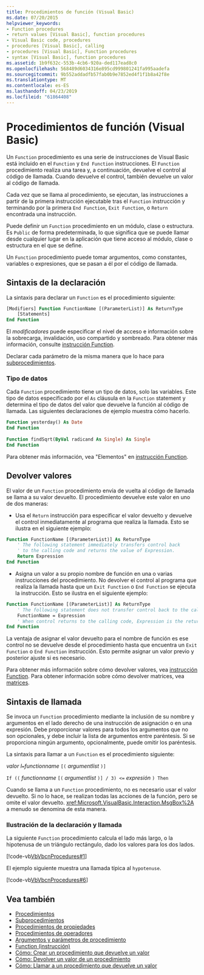 ```yaml
---
title: Procedimientos de función (Visual Basic)
ms.date: 07/20/2015
helpviewer_keywords:
- Function procedures
- return values [Visual Basic], function procedures
- Visual Basic code, procedures
- procedures [Visual Basic], calling
- procedures [Visual Basic], Function procedures
- syntax [Visual Basic], function procedures
ms.assetid: 1b9f632c-553b-4cb6-920a-ded117ead8c0
ms.openlocfilehash: 568489d6034316e895cd999801241fa995aadefa
ms.sourcegitcommit: 9b552addadfb57fab0b9e7852ed4f1f1b8a42f8e
ms.translationtype: MT
ms.contentlocale: es-ES
ms.lasthandoff: 04/23/2019
ms.locfileid: "61864408"
---
```

# <a name="function-procedures-visual-basic"></a>Procedimientos de función (Visual Basic)
Un `Function` procedimiento es una serie de instrucciones de Visual Basic está incluido en el `Function` y `End Function` instrucciones. El `Function` procedimiento realiza una tarea y, a continuación, devuelve el control al código de llamada. Cuando devuelve el control, también devuelve un valor al código de llamada.  
  
 Cada vez que se llama al procedimiento, se ejecutan, las instrucciones a partir de la primera instrucción ejecutable tras el `Function` instrucción y terminando por la primera `End Function`, `Exit Function`, o `Return` encontrada una instrucción.  
  
 Puede definir un `Function` procedimiento en un módulo, clase o estructura. Es `Public` de forma predeterminada, lo que significa que se puede llamar desde cualquier lugar en la aplicación que tiene acceso al módulo, clase o estructura en el que se define.  
  
 Un `Function` procedimiento puede tomar argumentos, como constantes, variables o expresiones, que se pasan a él por el código de llamada.  
  
## <a name="declaration-syntax"></a>Sintaxis de la declaración  
 La sintaxis para declarar un `Function` es el procedimiento siguiente:  
  
```vb  
[Modifiers] Function FunctionName [(ParameterList)] As ReturnType  
    [Statements]  
End Function  
```  
  
 El *modificadores* puede especificar el nivel de acceso e información sobre la sobrecarga, invalidación, uso compartido y sombreado. Para obtener más información, consulte [instrucción Function](../../../../visual-basic/language-reference/statements/function-statement.md).  
  
 Declarar cada parámetro de la misma manera que lo hace para [subprocedimientos](./sub-procedures.md).  
  
### <a name="data-type"></a>Tipo de datos  
 Cada `Function` procedimiento tiene un tipo de datos, solo las variables. Este tipo de datos especificado por el `As` cláusula en la `Function` statement y determina el tipo de datos del valor que devuelve la función al código de llamada. Las siguientes declaraciones de ejemplo muestra cómo hacerlo.  
  
```vb  
Function yesterday() As Date  
End Function  
  
Function findSqrt(ByVal radicand As Single) As Single  
End Function  
```  
  
 Para obtener más información, vea "Elementos" en [instrucción Function](../../../../visual-basic/language-reference/statements/function-statement.md).  
  
## <a name="returning-values"></a>Devolver valores  
 El valor de un `Function` procedimiento envía de vuelta al código de llamada se llama a su valor devuelto. El procedimiento devuelve este valor en uno de dos maneras:  
  
-   Usa el `Return` instrucción para especificar el valor devuelto y devuelve el control inmediatamente al programa que realiza la llamada. Esto se ilustra en el siguiente ejemplo:  
  
```vb  
Function FunctionName [(ParameterList)] As ReturnType  
    ' The following statement immediately transfers control back  
    ' to the calling code and returns the value of Expression.  
    Return Expression  
End Function  
```  
  
-   Asigna un valor a su propio nombre de función en una o varias instrucciones del procedimiento. No devolver el control al programa que realiza la llamada hasta que un `Exit Function` o `End Function` se ejecuta la instrucción. Esto se ilustra en el siguiente ejemplo:  
  
```vb  
Function FunctionName [(ParameterList)] As ReturnType  
    ' The following statement does not transfer control back to the calling code.  
    FunctionName = Expression  
    ' When control returns to the calling code, Expression is the return value.  
End Function  
```  
  
 La ventaja de asignar el valor devuelto para el nombre de función es ese control no se devuelve desde el procedimiento hasta que encuentra un `Exit Function` o `End Function` instrucción. Esto permite asignar un valor previo y posterior ajuste si es necesario.  
  
 Para obtener más información sobre cómo devolver valores, vea [instrucción Function](../../../../visual-basic/language-reference/statements/function-statement.md). Para obtener información sobre cómo devolver matrices, vea [matrices](../../../../visual-basic/programming-guide/language-features/arrays/index.md).  
  
## <a name="calling-syntax"></a>Sintaxis de llamada  
 Se invoca un `Function` procedimiento mediante la inclusión de su nombre y argumentos en el lado derecho de una instrucción de asignación o en una expresión. Debe proporcionar valores para todos los argumentos que no son opcionales, y debe incluir la lista de argumentos entre paréntesis. Si se proporciona ningún argumento, opcionalmente, puede omitir los paréntesis.  
  
 La sintaxis para llamar a un `Function` es el procedimiento siguiente:  
  
 *valor l*`=`*functionname* `[(` *argumentlist* `)]`  
  
 `If ((` *functionname* `[(` *argumentlist* `)] / 3) <=` *expresión* `) Then`  
  
 Cuando se llama a un `Function` procedimiento, no es necesario usar el valor devuelto. Si no lo hace, se realizan todas las acciones de la función, pero se omite el valor devuelto. <xref:Microsoft.VisualBasic.Interaction.MsgBox%2A> a menudo se denomina de esta manera.  
  
### <a name="illustration-of-declaration-and-call"></a>Ilustración de la declaración y llamada  
 La siguiente `Function` procedimiento calcula el lado más largo, o la hipotenusa de un triángulo rectángulo, dado los valores para los dos lados.  
  
 [!code-vb[VbVbcnProcedures#1](~/samples/snippets/visualbasic/VS_Snippets_VBCSharp/VbVbcnProcedures/VB/Class1.vb#1)]  
  
 El ejemplo siguiente muestra una llamada típica al `hypotenuse`.  
  
 [!code-vb[VbVbcnProcedures#6](~/samples/snippets/visualbasic/VS_Snippets_VBCSharp/VbVbcnProcedures/VB/Class1.vb#6)]  
  
## <a name="see-also"></a>Vea también

- [Procedimientos](./index.md)
- [Subprocedimientos](./sub-procedures.md)
- [Procedimientos de propiedades](./property-procedures.md)
- [Procedimientos de operadores](./operator-procedures.md)
- [Argumentos y parámetros de procedimiento](./procedure-parameters-and-arguments.md)
- [Function (instrucción)](../../../../visual-basic/language-reference/statements/function-statement.md)
- [Cómo: Crear un procedimiento que devuelve un valor](./how-to-create-a-procedure-that-returns-a-value.md)
- [Cómo: Devolver un valor de un procedimiento](./how-to-return-a-value-from-a-procedure.md)
- [Cómo: Llamar a un procedimiento que devuelve un valor](./how-to-call-a-procedure-that-returns-a-value.md)

